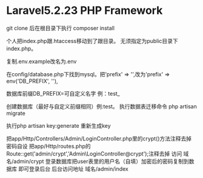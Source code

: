 # Laravel5.2.23 PHP Framework

git clone 后在根目录下执行 composer install

个人把index.php跟.htaccess移动到了跟目录。
无须指定为public目录下index.php。

复制.env.example改名为.env 

在config/database.php下找到mysql。把'prefix' => '',改为'prefix' => env('DB_PREFIX', ''),

数据库前缀DB_PREFIX=可自定义名字 例：test_

创建数据库（最好与自定义前缀相同）例:test。 
执行数据表迁移命令 php artisan migrate 

执行php artisan key:generate 重新生成key

把app/Http/Controllers/Admin/LoginController.php里的crypt()方法注释去掉 密码自设
把app/Http/routes.php的 Route::get('admin/crypt','Admin\LoginController@crypt');注释去掉
访问 域名/admin/crypt 
登录数据库把user表里的用户名（自填）加密后的密码复制到数据库 即可登录后台
后台访问地址 域名/admin/index  
